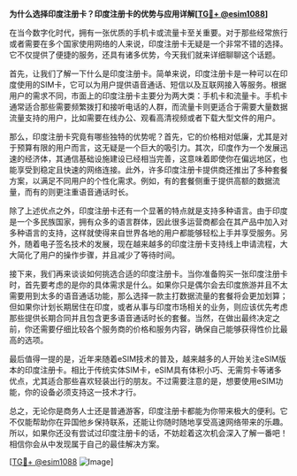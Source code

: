 **为什么选择印度注册卡？印度注册卡的优势与应用详解[[TG💪+ @esim1088](https://t.me/s/esim1088)]**

在当今数字化时代，拥有一张优质的手机卡或流量卡至关重要。对于那些经常旅行或者需要在多个国家使用网络的人来说，印度注册卡无疑是一个非常不错的选择。它不仅提供了便捷的服务，还具有诸多优势，今天我们就来详细聊聊这个话题。

首先，让我们了解一下什么是印度注册卡。简单来说，印度注册卡是一种可以在印度使用的SIM卡，它可以为用户提供语音通话、短信以及互联网接入等服务。根据用户的需求不同，市面上的印度注册卡主要分为两大类：手机卡和流量卡。手机卡通常适合那些需要频繁拨打和接听电话的人群，而流量卡则更适合于需要大量数据流量支持的用户，比如需要在线办公、观看高清视频或者下载大型文件的用户。

那么，印度注册卡究竟有哪些独特的优势呢？首先，它的价格相对低廉，尤其是对于预算有限的用户而言，这无疑是一个巨大的吸引力。其次，印度作为一个发展迅速的经济体，其通信基础设施建设已经相当完善，这意味着即使你在偏远地区，也能享受到稳定且快速的网络连接。此外，许多印度注册卡提供商还推出了多种套餐方案，以满足不同用户的个性化需求。例如，有的套餐侧重于提供高额的数据流量，而有的则更注重语音通话时长。

除了上述优点之外，印度注册卡还有一个显著的特点就是支持多种语言。由于印度是一个多民族国家，拥有众多的语言群体，因此很多运营商都会在其产品中加入对多种语言的支持，这样就使得来自世界各地的用户都能够轻松上手并享受服务。另外，随着电子签名技术的发展，现在越来越多的印度注册卡支持线上申请流程，大大简化了用户的操作步骤，并且减少了等待时间。

接下来，我们再来谈谈如何挑选合适的印度注册卡。当你准备购买一张印度注册卡时，首先要考虑的是你的具体需求是什么。如果你只是偶尔会去印度旅游并且不太需要用到太多的语音通话功能，那么选择一款主打数据流量的套餐将会更加划算；但如果你计划长期居住在印度，或者从事与印度市场相关的业务，则应该优先考虑那些提供长期合同并且包含更多语音通话时长的套餐。当然，在做出最终决定之前，你还需要仔细比较各个服务商的价格和服务内容，确保自己能够获得性价比最高的选项。

最后值得一提的是，近年来随着eSIM技术的普及，越来越多的人开始关注eSIM版本的印度注册卡。相比于传统实体SIM卡，eSIM具有体积小巧、无需剪卡等诸多优点，尤其适合那些喜欢轻装出行的朋友。不过需要注意的是，想要使用eSIM功能，你的设备必须支持这一技术才行。

总之，无论你是商务人士还是普通游客，印度注册卡都能为你带来极大的便利。它不仅能帮助你在异国他乡保持联系，还能让你随时随地享受高速网络带来的乐趣。所以，如果你还没有尝试过印度注册卡的话，不妨趁着这次机会深入了解一番吧！相信你会从中发现属于自己的最佳解决方案。

[[TG💪+ @esim1088](https://t.me/s/esim1088) ![Image](https://i.postimg.cc/4NQfJmqS/Snipaste-2025-05-13-00-14-12.png)]